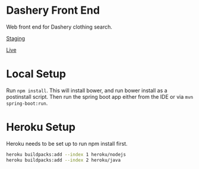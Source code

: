 # Dashery Front End
Web front end for Dashery clothing search.

[Staging](https://dashery-front-end-staging.herokuapp.com/)

[Live](http://www.dashery.co.uk)

# Local Setup

Run `npm install`.  This will install bower, and run bower install as a postinstall script.  Then run the spring boot app either from the IDE or via `mvn spring-boot:run`.

# Heroku Setup

Heroku needs to be set up to run npm install first.

```bash
heroku buildpacks:add --index 1 heroku/nodejs
heroku buildpacks:add --index 2 heroku/java
```
